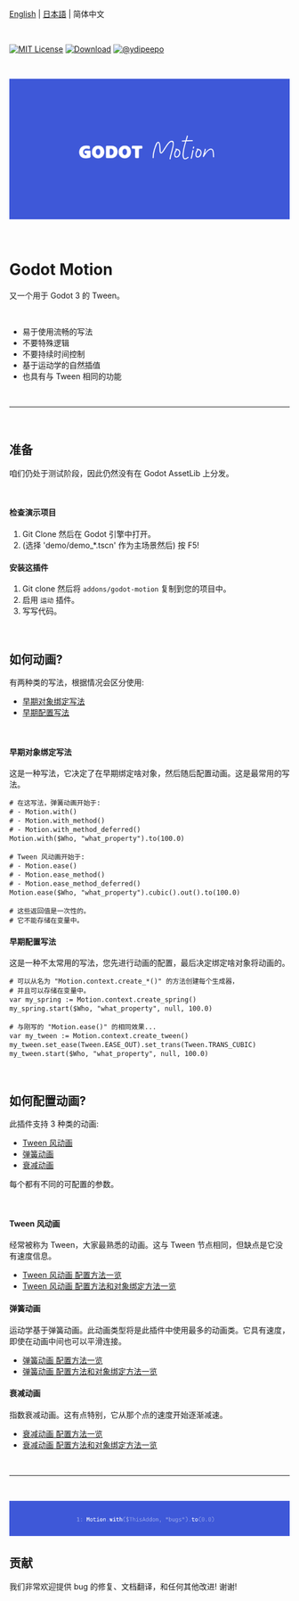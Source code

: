  [English](https://github.com/ydipeepo/godot-motion/blob/main/README.md) | [日本語](https://github.com/ydipeepo/godot-motion/blob/main/README_jp.md) | 简体中文

<br />

[![MIT License](https://img.shields.io/badge/License-MIT-25B3A0?style=flat-square)](https://github.com/ydipeepo/godot-motion/blob/main/LICENSE.md)
[![Download](https://img.shields.io/badge/Download-1.0.0-DA1160?style=flat-square)](https://github.com/ydipeepo/godot-motion/releases/tag/stable)
[![@ydipeepo](https://img.shields.io/badge/@ydipeepo-1DA1F2?style=flat-square&logo=twitter&logoColor=white)](https://twitter.com/ydipeepo)

<br />

![Motion](https://raw.githubusercontent.com/ydipeepo/godot-motion/main/header.png)

<br />

# Godot Motion

又一个用于 Godot 3 的 Tween。

<br />

* 易于使用流畅的写法
* 不要特殊逻辑
* 不要持续时间控制
* 基于运动学的自然插值
* 也具有与 Tween 相同的功能

<br />

---

<br />

## 准备

咱们仍处于测试阶段，因此仍然没有在 Godot AssetLib 上分发。

<br />

#### 检查演示项目

1. Git Clone 然后在 Godot 引擎中打开。
2. (选择 'demo/demo_*.tscn' 作为主场景然后) 按 F5!

#### 安装这插件

1. Git clone 然后将 `addons/godot-motion` 复制到您的项目中。
2. 启用 `运动` 插件。
3. 写写代码。

<br />

## 如何动画?

有两种类的写法，根据情况会区分使用:

- [早期对象绑定写法](#早期对象绑定写法)
- [早期配置写法](#早期配置写法)

<br />

#### 早期对象绑定写法

这是一种写法，它决定了在早期绑定啥对象，然后随后配置动画。这是最常用的写法。

```GDScript
# 在这写法，弹簧动画开始于:
# - Motion.with()
# - Motion.with_method()
# - Motion.with_method_deferred()
Motion.with($Who, "what_property").to(100.0)

# Tween 风动画开始于:
# - Motion.ease()
# - Motion.ease_method()
# - Motion.ease_method_deferred()
Motion.ease($Who, "what_property").cubic().out().to(100.0)

# 这些返回值是一次性的。
# 它不能存储在变量中。
```

#### 早期配置写法

这是一种不太常用的写法，您先进行动画的配置，最后决定绑定啥对象将动画的。

```GDScript
# 可以从名为 "Motion.context.create_*()" 的方法创建每个生成器，
# 并且可以存储在变量中。
var my_spring := Motion.context.create_spring()
my_spring.start($Who, "what_property", null, 100.0)

# 与刚写的 "Motion.ease()" 的相同效果...
var my_tween := Motion.context.create_tween()
my_tween.set_ease(Tween.EASE_OUT).set_trans(Tween.TRANS_CUBIC)
my_tween.start($Who, "what_property", null, 100.0)
```

<br />

## 如何配置动画?

此插件支持 3 种类的动画:

- [Tween 风动画](#tween-风动画)
- [弹簧动画](#弹簧动画)
- [衰减动画](#衰减动画)

每个都有不同的可配置的参数。

<br />

#### Tween 风动画

经常被称为 Tween，大家最熟悉的动画。这与 Tween 节点相同，但缺点是它没有速度信息。

* [Tween 风动画 配置方法一览](https://github.com/ydipeepo/godot-motion/blob/main/addons/godot-motion/expression/EaseMotionExpression.gd)
* [Tween 风动画 配置方法和对象绑定方法一览](https://github.com/ydipeepo/godot-motion/blob/main/addons/godot-motion/builder/TweenMotionBuilder.gd)

#### 弹簧动画

运动学基于弹簧动画。此动画类型将是此插件中使用最多的动画类。它具有速度，即使在动画中间也可以平滑连接。

* [弹簧动画 配置方法一览](https://github.com/ydipeepo/godot-motion/blob/main/addons/godot-motion/expression/WithMotionExpression.gd)
* [弹簧动画 配置方法和对象绑定方法一览](https://github.com/ydipeepo/godot-motion/blob/main/addons/godot-motion/builder/SpringMotionBuilder.gd)

#### 衰减动画

指数衰减动画。这有点特别，它从那个点的速度开始逐渐减速。

* [衰减动画 配置方法一览](https://github.com/ydipeepo/godot-motion/blob/main/addons/godot-motion/expression/StopMotionExpression.gd)
* [衰减动画 配置方法和对象绑定方法一览](https://github.com/ydipeepo/godot-motion/blob/main/addons/godot-motion/builder/DecayMotionBuilder.gd)

<br />

---

<br />

![欢迎贡献!](https://raw.githubusercontent.com/ydipeepo/godot-motion/main/footer.png)

## 贡献

我们非常欢迎提供 bug 的修复、文档翻译，和任何其他改进! 谢谢!
